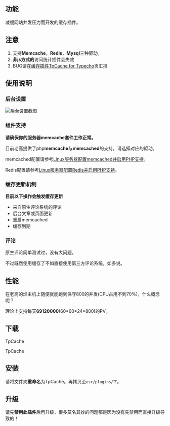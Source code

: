 ## 功能

减缓网站并发压力而开发的缓存插件。

## 注意

1. 支持**Memcache**，**Redis**，**Mysql**三种驱动。
1. **非js方式的**访问统计插件会失效
1. BUG请在[缓存插件TpCache for Typecho][1]页汇报


<!--more-->


## 使用说明

### 后台设置

![后台设置截图][2]

### 组件支持

**请确保你的服务器memcache套件工作正常。**

目前老高提供了php**memcache**与**memcached**的支持，请选择对应的驱动。

memcached配置请参考[Linux服务器配置memcached并启用PHP支持][3]。

Redis配置请参考[Linux服务器配置Redis并启用PHP支持][4]。

### 缓存更新机制

**目前以下操作会触发缓存更新**

- 来自原生评论系统的评论
- 后台文章或页面更新
- 重启memcached
- 缓存到期

### 评论

原生评论简单测试过，没有大问题。

不过既然使用缓存了不如直接使用第三方评论系统，如多说。

## 性能

在老高的烂主机上随便就能跑到保守800的并发(CPU占用不到70%)，什么概念呢？

理论上支持每天**69120000**(60\*60\*24\*800)的PV。

## 下载

<gb user="phpgao" type="download" count="1" size="1" width="200"> TpCache </gb>

<gb user="phpgao" type="star" count="1" size="1" width="200"> TpCache </gb>

## 安装

请将文件夹**重命名**为TpCache。再拷贝至`usr/plugins/下`。

## 升级

请先**禁用此插件**后再升级，很多莫名其妙的问题都是因为没有先禁用而直接升级导致的！


  [1]: http://www.phpgao.com/tpcache_for_typecho.html
  [2]: http://www.phpgao.com/usr/uploads/2015/05/3901966986.jpeg
  [3]: http://www.phpgao.com/php-memcached-extension-installation.html
  [4]: http://www.phpgao.com/redis_php.html